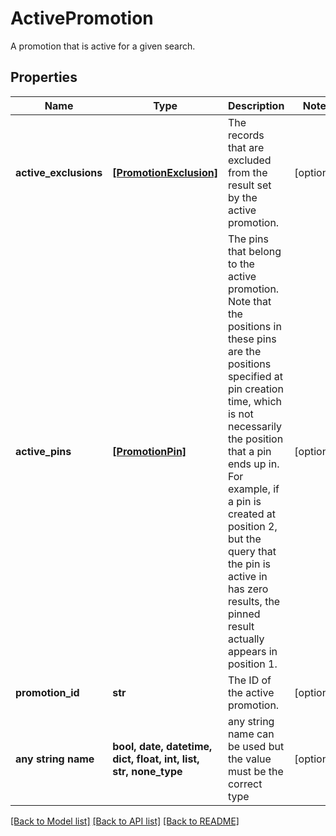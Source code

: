 # ActivePromotion

A promotion that is active for a given search.

## Properties
Name | Type | Description | Notes
------------ | ------------- | ------------- | -------------
**active_exclusions** | [**[PromotionExclusion]**](PromotionExclusion.md) | The records that are excluded from the result set by the active promotion. | [optional] 
**active_pins** | [**[PromotionPin]**](PromotionPin.md) | The pins that belong to the active promotion. Note that the positions in these pins are the positions specified at pin creation time, which is not necessarily the position that a pin ends up in. For example, if a pin is created at position 2, but the query that the pin is active in has zero results, the pinned result actually appears in position 1. | [optional] 
**promotion_id** | **str** | The ID of the active promotion. | [optional] 
**any string name** | **bool, date, datetime, dict, float, int, list, str, none_type** | any string name can be used but the value must be the correct type | [optional]

[[Back to Model list]](../README.md#documentation-for-models) [[Back to API list]](../README.md#documentation-for-api-endpoints) [[Back to README]](../README.md)


